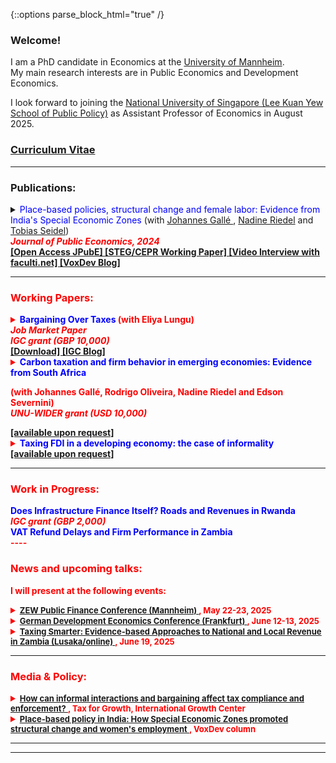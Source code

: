 {::options parse_block_html="true" /}

### Welcome!

I am a PhD candidate in Economics at the <a href="https://www.vwl.uni-mannheim.de/en/" target="_blank">University of Mannheim</a>. \
My main research interests are in Public Economics and Development Economics. 

I look forward to joining the <a href="" target="_blank">National University of Singapore (Lee Kuan Yew School of Public Policy)</a> as Assistant Professor of Economics in August 2025.

### <a href="https://danieloverbeck.github.io/OverbeckCVJan.pdf" target="_blank">Curriculum Vitae</a>

----
### Publications:


<details>
  <summary markdown="span"><font color="blue">Place-based policies, structural change and female labor: Evidence from India's Special Economic Zones</font>
  (with <a href="https://www.mcc-berlin.net/ueber-uns/team/galle-johannes.html" target="_blank"> Johannes Gallé </a> ,  <a href="https://sites.google.com/view/riedeleconomics/welcome" target="_blank">Nadine Riedel</a> and <a href="https://sites.google.com/site/tobiasseideluni/home-1" target="_blank">Tobias Seidel</a>) <br />
  <b> <font color="red"> <i>Journal of Public Economics, 2024 </i>  </summary>
  
This paper quantifies the local economic impact of Special Economic Zones (SEZs) that were established in India between 2005-2013. Based on a novel data set that combines
census data on the universe of Indian firms with georeferenced data on SEZs, we find that
SEZs increased manufacturing and service employment with positive spillover effects up to
10km. This employment gain was paralleled by a decline in local agricultural employment,
in particular of women, suggesting that the policy contributed to structural change. We find
no evidence for heterogeneous effects between privately and publicly run SEZs or zones with
different industry denominations.
 
  </details>
  <a href="https://www.sciencedirect.com/science/article/pii/S0047272724001956" target="_blank">[Open Access JPubE] </a>
 <a href="https://steg.cepr.org/publications/place-based-policies-structural-change-and-female-labor-evidence-indias-special" target="_blank">[STEG/CEPR Working Paper] </a> 
<a href="https://faculti.net/place-based-policies-structural-change-and-female-labor/" target="_blank">[Video Interview with faculti.net] </a> 
<a href="https://voxdev.org/topic/macroeconomics-growth/place-based-policy-india-how-special-economic-zones-promoted-structural" target="_blank">[VoxDev Blog] </a> 

----
### Working Papers:

<details>
  <summary markdown="span"><font color="blue">Bargaining Over Taxes</font>
    (with Eliya Lungu) <br />
  <b> <i> Job Market Paper <br />
  IGC grant (GBP 10,000) </i> </b> 
  </summary>
  
This paper shows that bargaining over tax payments is an important feature of tax
compliance and enforcement in lower income countries. Analyzing the universe of
administrative tax filings from Zambia, we document sharp bunching in (i) dominated regions above tax schedule discontinuities, inconsistent with standard models of tax compliance and (ii) at round number tax payments, implying that certain payments are being targeted. Additional evidence from our own survey suggests
that discussing tax payments with tax officials before filing taxes is widespread, consistent with tax payments being the outcomes of bargaining. Such bargaining over taxes is consistent with fact (ii), as bargaining outcomes are often round and salient numbers, and with fact (i), because tax schedule discontinuities restrict the set of
feasible bargaining outcomes. Finally, we generalize the conventional Allingham & Sandmo (1972) model to allow for bargaining as a mode of tax compliance. We show that bargaining leads to Pareto-improvements for both taxpayers and the state as long as state capacity is sufficiently low.
 
  </details>
 <a href="https://danieloverbeck.github.io/JMP_Overbeck_Bargaining_Over_Taxes.pdf" target="_blank">[Download] </a> 
 <a href="https://www.theigc.org/blogs/how-can-informal-interactions-and-bargaining-affect-tax-compliance-and-enforcement" target="_blank">[IGC Blog] </a>
 


 
  <details>
  <summary markdown="span"><font color="blue">Carbon taxation and firm behavior in emerging economies: Evidence from South Africa </font>

  (with Johannes Gallé, Rodrigo Oliveira, Nadine Riedel and Edson Severnini)<br />
  <b> <i> UNU-WIDER grant (USD 10,000) </i> </b> </summary>
  
This paper provides the first comprehensive analysis of how firms in emerging economies
respond to carbon taxation, leveraging detailed administrative data from South Africa –
a potential trailblazer for other developing countries with limited state capacity amid the
growing global push for carbon pricing. We examine the dynamic impacts of the carbon tax
on firm-level outcomes – such as profits, sales, capital, and labor inputs – across manufac-
turing and mining firms, which are key sectors in the context of the carbon tax. Contrary to
concerns that carbon taxes may hinder economic growth or reduce employment, our findings
show no evidence of negative average impacts on firm performance or jobs. However, this
overall result masks significant heterogeneity in the tax’s effects across sectors, driven by
the sector-specific design elements of the South African carbon tax. Firms expecting higher
effective tax rates may have intensified their use of emission-intensive machinery and depre-
ciated capital in anticipation of the tax. This behavior appears to stem from firms resolving
regulatory uncertainty or seeking to recover costs from stranded assets.

</details> 
<a  target="_blank"><u> [available upon request] </u></a> 

   <details>
  <summary markdown="span"><font color="blue">Taxing FDI in a developing economy: the case of informality</font>
<br />
 </summary>
  
This paper introduces a new model which captures the eff ect of foreign direct investment (FDI) on a developing economy with an informal sector. The informal sector evolves endogenously as economic agents choose between working and setting up a firm and whether to do so formally or informally. FDI induces a uniform increase in labor costs but heterogenous productivity increases for domestic formal firms. Accordingly, some of these fi rms may opt for informality with increased FDI. This reduction in the domestic tax base may off set any revenue gains from additional FDI. It is shown that the revenue-neutral tax rate on FDI is decreasing in the government’s efficiency in screening tax avoidance, as more efficient governments are able to attenuate the increase in informality. The empirical analysis supports the key conclusions of the
model.
</details> 
<a  target="_blank"><u> [available upon request] </u></a> 

----
### Work in Progress:

  <summary markdown="span"><font color="blue">Does Infrastructure Finance Itself? Roads and Revenues in Rwanda</font>  <br />
  <b> <i> IGC grant (GBP 2,000) </i> </b> </summary>

   <summary markdown="span"><font color="blue">VAT Refund Delays and Firm Performance in Zambia</font>  </summary>
----

### News and upcoming talks:

I will present at the following events:

<details><summary markdown="span"><font size=2> <a href="https://www.zew.de/en/events-and-professional-training/detail/2025-public-finance-conference-1/4540?cHash=4346ceb24c06fb194746c733ffd27b00" target="_blank"><u> ZEW Public Finance Conference (Mannheim) </u></a>, May 22-23, 2025 </font></summary></details> 

<details><summary markdown="span"><font size=2> <a href="https://events.gwdg.de/event/970/" target="_blank"><u> German Development Economics Conference (Frankfurt) </u></a>, June 12-13, 2025 </font></summary></details> 

<details><summary markdown="span"><font size=2> <a href="" target="_blank"><u> Taxing Smarter: Evidence-based Approaches to National and Local Revenue in Zambia (Lusaka/online) </u></a>, June 19, 2025 </font></summary></details> 
<a> </a>

----
### Media & Policy:

<details><summary markdown="span"><font size=2> <a href="https://www.theigc.org/blogs/how-can-informal-interactions-and-bargaining-affect-tax-compliance-and-enforcement" target="_blank"><u> How can informal interactions and bargaining affect tax compliance and enforcement? </u></a>, Tax for Growth, International Growth Center</font></summary></details> 

<details><summary markdown="span"><font size=2> <a href="https://voxdev.org/topic/macroeconomics-growth/place-based-policy-india-how-special-economic-zones-promoted-structural" target="_blank"><u> Place-based policy in India: How Special Economic Zones promoted structural change and women's employment </u></a>, VoxDev column </font></summary></details> 

<a> </a>


----

  ----


    

